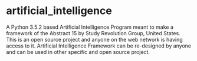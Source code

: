 # artificial_intelligence
A Python 3.5.2 based Artificial Intelligence Program meant to make a framework of the Abstract 15 by Study Revolution Group, United States. This is an open source project and anyone on the web network is having access to it. Artificial Intelligence Framework can be re-designed by anyone and can be used in other specific and open source project.
